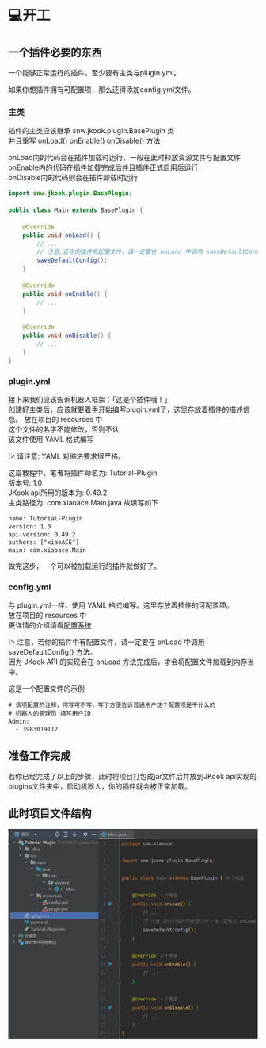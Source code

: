 # 💻开工

## 一个插件必要的东西

一个能够正常运行的插件，至少要有主类与plugin.yml。

如果你想插件拥有可配置项，那么还得添加config.yml文件。

### 主类

插件的主类应该继承 snw.jkook.plugin.BasePlugin 类  
并且重写 onLoad() onEnable() onDisable() 方法  

onLoad内的代码会在插件加载时运行，一般在此时释放资源文件与配置文件  
onEnable内的代码在插件加载完成后并且插件正式启用后运行  
onDisable内的代码则会在插件卸载时运行

```java
import snw.jkook.plugin.BasePlugin;

public class Main extends BasePlugin {

    @Override
    public void onLoad() {
        // ...
        // 注意,若你的插件有配置文件，请一定要在 onLoad 中调用 saveDefaultConfig() 方法
        saveDefaultConfig();
    }

    @Override
    public void onEnable() {
        // ...
    }

    @Override
    public void onDisable() {
        // ...
    }
}
```

### plugin.yml

接下来我们应该告诉机器人框架：「这是个插件哦！」  
创建好主类后，应该就要着手开始编写plugin.yml了，这里存放着插件的描述信息。 
放在项目的 resources 中  
这个文件的名字不能修改，否则不认  
该文件使用 YAML 格式编写

!> 请注意: YAML 对缩进要求很严格。

这篇教程中，笔者将插件命名为: Tutorial-Plugin  
版本号: 1.0  
JKook api所用的版本为: 0.49.2   
主类路径为: com.xiaoace.Main.java
故填写如下
```
name: Tutorial-Plugin
version: 1.0
api-version: 0.49.2
authors: ["xiaoACE"]
main: com.xiaoace.Main
```

做完这步，一个可以被加载运行的插件就做好了。  

### config.yml

与 plugin.yml一样，使用 YAML 格式编写。这里存放着插件的可配置项。  
放在项目的 resources 中  
更详情的介绍请看[配置系统](文档/插件/Config.md)

!> 注意，若你的插件中有配置文件，请一定要在 onLoad 中调用 saveDefaultConfig() 方法。  
因为 JKook API 的实现会在 onLoad 方法完成后，才会将配置文件加载到内存当中。

这是一个配置文件的示例
```
# 该项配置的注释，可写可不写，写了方便告诉普通用户这个配置项是干什么的
# 机器人的管理员 填写用户ID
Admin:
  - 3983019112
```

## 准备工作完成

若你已经完成了以上的步骤，此时将项目打包成jar文件后并放到JKook api实现的plugins文件夹中，启动机器人，你的插件就会被正常加载。

## 此时项目文件结构

![项目文件结构](images/项目文件结构.png)
